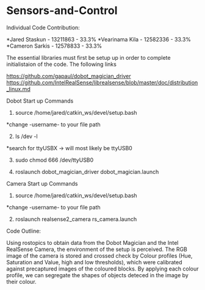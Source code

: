 # Sensors-and-Control

Individual Code Contribution:

*Jared Staskun - 13211863 - 33.3%
*Vearinama Kila - 12582336 - 33.3%
*Cameron Sarkis - 12578833 - 33.3%

The essential libraries must first be setup up in order to complete initialistaion of the code. The following links

https://github.com/gapaul/dobot_magician_driver
https://github.com/IntelRealSense/librealsense/blob/master/doc/distribution_linux.md

Dobot Start up Commands

1)	source /home/jared/catkin_ws/devel/setup.bash

*change -username- to your file path

2)	ls /dev -l

*search for ttyUSBX -> will most likely be ttyUSB0

3)	sudo chmod 666 /dev/ttyUSB0

4)	roslaunch dobot_magician_driver dobot_magician.launch

Camera Start up Commands

1) 	source /home/jared/catkin_ws/devel/setup.bash

*change -username- to your file path

2) 	roslaunch realsense2_camera rs_camera.launch


Code Outline:

Using rostopics to obtain data from the Dobot Magician and the Intel RealSense Camera, the environment of the setup is perceived. The RGB image of the camera is 
stored and crossed check by Colour profiles (Hue, Saturation and Value, high and low thresholds), which were calibrated against precaptured images of the coloured
blocks. By applying each colour profile, we can segregate the shapes of objects deteced in the image by their colour.




